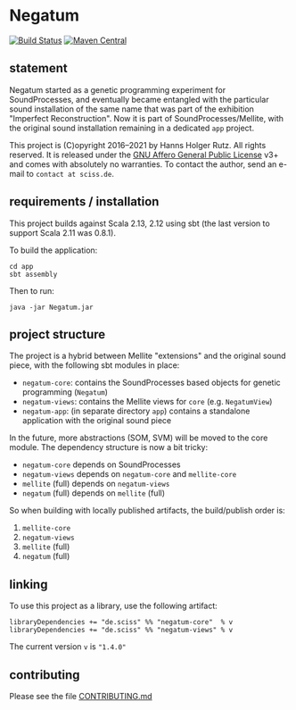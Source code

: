 # Negatum

[![Build Status](https://github.com/Sciss/Negatum/workflows/Scala%20CI/badge.svg?branch=main)](https://github.com/Sciss/Negatum/actions?query=workflow%3A%22Scala+CI%22)
[![Maven Central](https://maven-badges.herokuapp.com/maven-central/de.sciss/negatum-core_2.13/badge.svg)](https://maven-badges.herokuapp.com/maven-central/de.sciss/negatum-core_2.13)

## statement

Negatum started as a genetic programming experiment for SoundProcesses,
and eventually became entangled with the particular sound installation of
the same name that was part of the exhibition "Imperfect Reconstruction".
Now it is part of SoundProcesses/Mellite, with the original sound installation
remaining in a dedicated `app` project.

This project is (C)opyright 2016&ndash;2021 by Hanns Holger Rutz. All rights reserved.
It is released under the [GNU Affero General Public License](https://git.iem.at/sciss/Negatum/raw/main/LICENSE) v3+
and comes with absolutely no warranties. 
To contact the author, send an e-mail to `contact at sciss.de`.

## requirements / installation

This project builds against Scala 2.13, 2.12 using sbt (the last version to support Scala 2.11 was 0.8.1).

To build the application:

    cd app
    sbt assembly
    
Then to run:

    java -jar Negatum.jar

## project structure

The project is a hybrid between Mellite "extensions" and the original sound piece, with the
following sbt modules in place:

 - `negatum-core`: contains the SoundProcesses based objects for genetic programming (`Negatum`)
 - `negatum-views`: contains the Mellite views for `core` (e.g. `NegatumView`)
 - `negatum-app`: (in separate directory `app`) contains a standalone application with the original sound piece 
 
In the future, more abstractions (SOM, SVM) will be moved to the core module.
The dependency structure is now a bit tricky:

 - `negatum-core` depends on SoundProcesses
 - `negatum-views` depends on `negatum-core` and `mellite-core`
 - `mellite` (full) depends on `negatum-views`
 - `negatum` (full) depends on `mellite` (full)
 
So when building with locally published artifacts, the build/publish order is:

 1. `mellite-core`
 2. `negatum-views`
 3. `mellite` (full)
 4. `negatum` (full)

## linking

To use this project as a library, use the following artifact:

    libraryDependencies += "de.sciss" %% "negatum-core"  % v
    libraryDependencies += "de.sciss" %% "negatum-views" % v

The current version `v` is `"1.4.0"`

## contributing

Please see the file [CONTRIBUTING.md](CONTRIBUTING.md)
